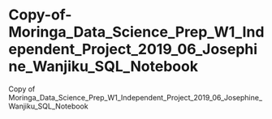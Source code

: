 # Copy-of-Moringa_Data_Science_Prep_W1_Independent_Project_2019_06_Josephine_Wanjiku_SQL_Notebook
Copy of Moringa_Data_Science_Prep_W1_Independent_Project_2019_06_Josephine_Wanjiku_SQL_Notebook
